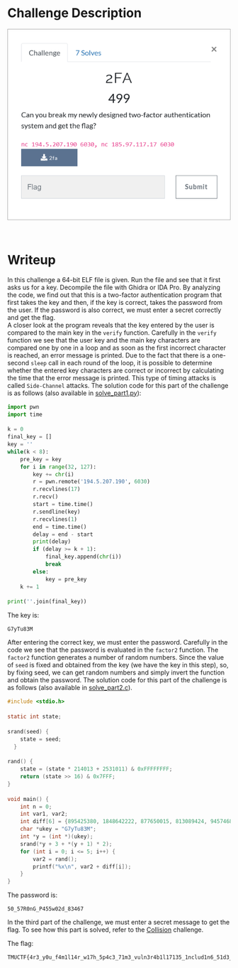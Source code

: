 # Challenge Description
<p align="center">
  <img src="Challenge.png">
</p>
<br>

# Writeup
In this challenge a 64-bit ELF file is given. Run the file and see that it first asks us for a key. Decompile the file with Ghidra or IDA Pro. 
By analyzing the code, we find out that this is a two-factor authentication program that first takes the key and then, if the key is correct, takes the password from the user. 
If the password is also correct, we must enter a secret correctly and get the flag.  
A closer look at the program reveals that the key entered by the user is compared to the main key in the `verify` function. 
Carefully in the `verify` function we see that the user key and the main key characters are compared one by one in a loop and as soon as the first incorrect character is reached, an error message is printed. 
Due to the fact that there is a one-second `sleep` call in each round of the loop, it is possible to determine whether the entered key characters are correct or incorrect by calculating the time that the error message is printed. 
This type of timing attacks is called `Side-Channel` attacks. 
The solution code for this part of the challenge is as follows (also available in [solve_part1.py](https://github.com/TMUCTF/TMUCTF-2021/blob/main/Reversing/2FA/Writeup%20Files/solve_part1.py)):
```python
import pwn
import time

k = 0
final_key = []
key = ''
while(k < 8):
	pre_key = key
	for i in range(32, 127):
		key += chr(i)
		r = pwn.remote('194.5.207.190', 6030)
		r.recvlines(17)
		r.recv()
		start = time.time()
		r.sendline(key)
		r.recvlines(1)
		end = time.time()
		delay = end - start
		print(delay)
		if (delay >= k + 1):
			final_key.append(chr(i))
			break
		else:
			key = pre_key
	k += 1

print(''.join(final_key))
```
The key is:
```
G7yTu83M
```  
After entering the correct key, we must enter the password. Carefully in the code we see that the password is evaluated in the `factor2` function. 
The `factor2` function generates a number of random numbers. 
Since the value of `seed` is fixed and obtained from the key (we have the key in this step), so, by fixing seed, we can get random numbers and simply invert the function and obtain the password. The solution code for this part of the challenge is as follows (also available in [solve_part2.c](https://github.com/TMUCTF/TMUCTF-2021/blob/main/Reversing/2FA/Writeup%20Files/solve_part2.c)).
```c
#include <stdio.h>

static int state;

srand(seed) { 
    state = seed; 
  } 

rand() { 
    state = (state * 214013 + 2531011) & 0xFFFFFFFF; 
    return (state >> 16) & 0x7FFF; 
}

void main() {
    int n = 0;
    int var1, var2;
    int diff[6] = {895425380, 1848642222, 877650015, 813089424, 945746850, 926285019};
    char *ukey = "G7yTu83M";
    int *y = (int *)(ukey);
    srand(*y + 3 + *(y + 1) * 2);
    for (int i = 0; i <= 5; i++) {
        var2 = rand();
        printf("%x\n", var2 + diff[i]);
    }
}
```
The password is:
```
50_57R0nG_P455w02d_83467
```  
In the third part of the challenge, we must enter a secret message to get the flag. To see how this part is solved, refer to the [Collision](https://github.com/TMUCTF/TMUCTF-2021/blob/main/Reversing/Collision) challenge.

The flag:
```
TMUCTF{4r3_y0u_f4m1l14r_w17h_5p4c3_71m3_vuln3r4b1l17135_1nclud1n6_51d3_ch4nn3l_4nd_4l60r17hm1c_c0mpl3x17y?!?}
```
